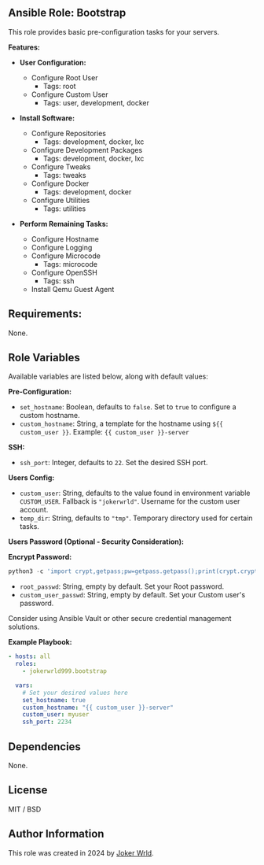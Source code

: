 ## Ansible Role: Bootstrap

This role provides basic pre-configuration tasks for your servers.

**Features:**

- **User Configuration:**

  - Configure Root User
    - Tags: root
  - Configure Custom User
    - Tags: user, development, docker

- **Install Software:**

  - Configure Repositories
    - Tags: development, docker, lxc
  - Configure Development Packages
    - Tags: development, docker, lxc
  - Configure Tweaks
    - Tags: tweaks
  - Configure Docker
    - Tags: development, docker
  - Configure Utilities
    - Tags: utilities

- **Perform Remaining Tasks:**
  - Configure Hostname
  - Configure Logging
  - Configure Microcode
    - Tags: microcode
  - Configure OpenSSH
    - Tags: ssh
  - Install Qemu Guest Agent

## Requirements:

None.

## Role Variables

Available variables are listed below, along with default values:

**Pre-Configuration:**

- `set_hostname`: Boolean, defaults to `false`. Set to `true` to configure a
  custom hostname.
- `custom_hostname`: String, a template for the hostname using
  `${{ custom_user }}`. Example: `{{ custom_user }}-server`

**SSH:**

- `ssh_port`: Integer, defaults to `22`. Set the desired SSH port.

**Users Config:**

- `custom_user`: String, defaults to the value found in environment variable
  `CUSTOM_USER`. Fallback is `"jokerwrld"`. Username for the custom user
  account.
- `temp_dir`: String, defaults to `"tmp"`. Temporary directory used for certain
  tasks.

**Users Password (Optional - Security Consideration):**

**Encrypt Password:**

```python
python3 -c 'import crypt,getpass;pw=getpass.getpass();print(crypt.crypt(pw) if (pw==getpass.getpass("Confirm: ")) else exit())'
```

- `root_passwd`: String, empty by default. Set your Root password.
- `custom_user_passwd`: String, empty by default. Set your Custom user's
  password.

Consider using Ansible Vault or other secure credential management solutions.

**Example Playbook:**

```yaml
- hosts: all
  roles:
    - jokerwrld999.bootstrap

  vars:
    # Set your desired values here
    set_hostname: true
    custom_hostname: "{{ custom_user }}-server"
    custom_user: myuser
    ssh_port: 2234
```

## Dependencies

None.

## License

MIT / BSD

## Author Information

This role was created in 2024 by [Joker Wrld](https://docs.jokerwrld.win/).

